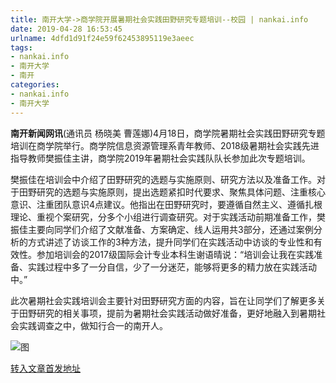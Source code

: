 ```yaml
---
title: 南开大学->商学院开展暑期社会实践田野研究专题培训--校园 | nankai.info
date: 2019-04-28 16:53:45
urlname: 4dfd1d91f24e59f62453895119e3aeec
tags: 
- nankai.info
- 南开大学
- 南开
categories:
- nankai.info
- 南开大学
---
```


**南开新闻网讯**(通讯员 杨晓美 曹莲娜)4月18日，商学院暑期社会实践田野研究专题培训在商学院举行。商学院信息资源管理系青年教师、2018级暑期社会实践先进指导教师樊振佳主讲，商学院2019年暑期社会实践队队长参加此次专题培训。

樊振佳在培训会中介绍了田野研究的选题与实施原则、研究方法以及准备工作。对于田野研究的选题与实施原则，提出选题紧扣时代要求、聚焦具体问题、注重核心意识、注重团队意识4点建议。他指出在田野研究时，要遵循自然主义、遵循扎根理论、重视个案研究，分多个小组进行调查研究。对于实践活动前期准备工作，樊振佳主要向同学们介绍了文献准备、方案确定、线人运用共3部分，还通过案例分析的方式讲述了访谈工作的3种方法，提升同学们在实践活动中访谈的专业性和有效性。参加培训会的2017级国际会计专业本科生谢语晴说：“培训会让我在实践准备、实践过程中多了一分自信，少了一分迷茫，能够将更多的精力放在实践活动中。”

此次暑期社会实践培训会主要针对田野研究方面的内容，旨在让同学们了解更多关于田野研究的相关事项，提前为暑期社会实践活动做好准备，更好地融入到暑期社会实践调查之中，做知行合一的南开人。

![图](http://news.nankai.edu.cn/pic/0/00/35/00/350046_948680.jpg)

[转入文章首发地址](http://news.nankai.edu.cn/qqxy/system/2019/04/19/000445934.shtml)